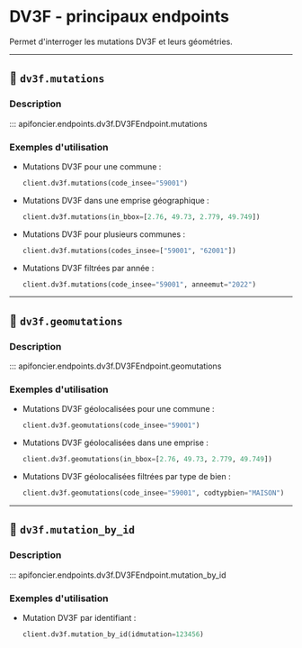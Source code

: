 # DV3F - principaux endpoints

Permet d'interroger les mutations DV3F et leurs géométries.

---

## 📂 `dv3f.mutations`

### Description

::: apifoncier.endpoints.dv3f.DV3FEndpoint.mutations

### Exemples d'utilisation

- Mutations DV3F pour une commune :
  ```python
  client.dv3f.mutations(code_insee="59001")
  ```
- Mutations DV3F dans une emprise géographique :
  ```python
  client.dv3f.mutations(in_bbox=[2.76, 49.73, 2.779, 49.749])
  ```
- Mutations DV3F pour plusieurs communes :
  ```python
  client.dv3f.mutations(codes_insee=["59001", "62001"])
  ```
- Mutations DV3F filtrées par année :
  ```python
  client.dv3f.mutations(code_insee="59001", anneemut="2022")
  ```

---

## 📂 `dv3f.geomutations`

### Description

::: apifoncier.endpoints.dv3f.DV3FEndpoint.geomutations

### Exemples d'utilisation

- Mutations DV3F géolocalisées pour une commune :
  ```python
  client.dv3f.geomutations(code_insee="59001")
  ```
- Mutations DV3F géolocalisées dans une emprise :
  ```python
  client.dv3f.geomutations(in_bbox=[2.76, 49.73, 2.779, 49.749])
  ```
- Mutations DV3F géolocalisées filtrées par type de bien :
  ```python
  client.dv3f.geomutations(code_insee="59001", codtypbien="MAISON")
  ```

---

## 📂 `dv3f.mutation_by_id`

### Description

::: apifoncier.endpoints.dv3f.DV3FEndpoint.mutation_by_id

### Exemples d'utilisation

- Mutation DV3F par identifiant :
  ```python
  client.dv3f.mutation_by_id(idmutation=123456)
  ```

